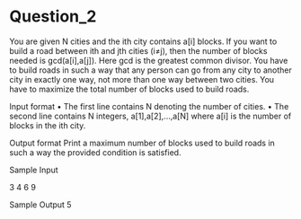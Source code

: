 # Question_2

You are given N cities and the ith city contains a[i] blocks. If you want to build a road between ith and jth cities (i≠j), then the number of blocks needed is
gcd(a[i],a[j]). Here gcd is the greatest common divisor. You have to build roads in such a way that any person can go from any city to another city in exactly one way, 
not more than one way between two cities. You have to maximize the total number of blocks used to build roads.

Input format
• The first line contains N denoting the number of cities.
• The second line contains N integers, a[1],a[2],...,a[N] where a[i] is the number of blocks in the ith city. 

Output format
Print a maximum number of blocks used to build roads in such a way the provided condition is satisfied.

Sample Input 

3
4 6 9

Sample Output
5
